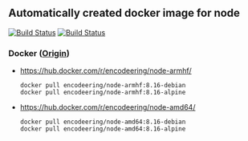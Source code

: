 ## Automatically created docker image for node

[![Build Status](https://travis-ci.org/encodeering/docker-node.svg?branch=master)](https://travis-ci.org/encodeering/docker-node)
[![Build Status](https://semaphoreci.com/api/v1/encodeering/docker-node/branches/master/shields_badge.svg)](https://semaphoreci.com/encodeering/docker-node)

### Docker ([Origin](https://github.com/nodejs/docker-node))

- https://hub.docker.com/r/encodeering/node-armhf/

    ```docker pull encodeering/node-armhf:8.16-debian```  
    ```docker pull encodeering/node-armhf:8.16-alpine```

- https://hub.docker.com/r/encodeering/node-amd64/

    ```docker pull encodeering/node-amd64:8.16-debian```  
    ```docker pull encodeering/node-amd64:8.16-alpine```

